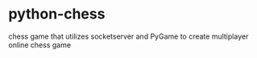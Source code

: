 # python-chess
chess game that utilizes socketserver and PyGame to create multiplayer online chess game
